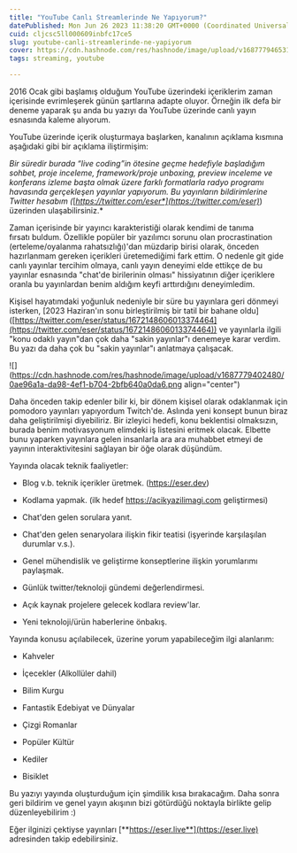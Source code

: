 ```yaml
---
title: "YouTube Canlı Streamlerinde Ne Yapıyorum?"
datePublished: Mon Jun 26 2023 11:38:20 GMT+0000 (Coordinated Universal Time)
cuid: cljcsc5ll000609inbfc17ce5
slug: youtube-canli-streamlerinde-ne-yapiyorum
cover: https://cdn.hashnode.com/res/hashnode/image/upload/v1687779465310/c32e3612-8438-4e61-9d5b-a81144323c76.jpeg
tags: streaming, youtube

---
```


2016 Ocak gibi başlamış olduğum YouTube üzerindeki içeriklerim zaman içerisinde evrimleşerek günün şartlarına adapte oluyor. Örneğin ilk defa bir deneme yaparak şu anda bu yazıyı da YouTube üzerinde canlı yayın esnasında kaleme alıyorum.

YouTube üzerinde içerik oluşturmaya başlarken, kanalının açıklama kısmına aşağıdaki gibi bir açıklama iliştirmişim:

*Bir süredir burada “live coding”in ötesine geçme hedefiyle başladığım sohbet, proje inceleme, framework/proje unboxing, preview inceleme ve konferans izleme başta olmak üzere farklı formatlarla radyo programı havasında gerçekleşen yayınlar yapıyorum. Bu yayınların bildirimlerine Twitter hesabım (*[*https://twitter.com/eser*](https://twitter.com/eser)*) üzerinden ulaşabilirsiniz.*

Zaman içerisinde bir yayıncı karakteristiği olarak kendimi de tanıma fırsatı buldum. Özellikle popüler bir yazılımcı sorunu olan procrastination (erteleme/oyalanma rahatsızlığı)'dan müzdarip birisi olarak, önceden hazırlanmam gereken içerikleri üretemediğimi fark ettim. O nedenle git gide canlı yayınlar tercihim olmaya, canlı yayın deneyimi elde ettikçe de bu yayınlar esnasında "chat'de birilerinin olması" hissiyatının diğer içeriklere oranla bu yayınlardan benim aldığım keyfi arttırdığını deneyimledim.

Kişisel hayatımdaki yoğunluk nedeniyle bir süre bu yayınlara geri dönmeyi isterken, \[2023 Haziran'ın sonu birleştirilmiş bir tatil bir bahane oldu\]([https://twitter.com/eser/status/1672148606013374464](https://twitter.com/eser/status/1672148606013374464)) ve yayınlarla ilgili "konu odaklı yayın"dan çok daha "sakin yayınlar"ı denemeye karar verdim. Bu yazı da daha çok bu "sakin yayınlar"ı anlatmaya çalışacak.

![](https://cdn.hashnode.com/res/hashnode/image/upload/v1687779402480/0ae96a1a-da98-4ef1-b704-2bfb640a0da6.png align="center")

Daha önceden takip edenler bilir ki, bir dönem kişisel olarak odaklanmak için pomodoro yayınları yapıyordum Twitch'de. Aslında yeni konsept bunun biraz daha geliştirilmişi diyebiliriz. Bir izleyici hedefi, konu beklentisi olmaksızın, burada benim motivasyonum elimdeki iş listesini eritmek olacak. Elbette bunu yaparken yayınlara gelen insanlarla ara ara muhabbet etmeyi de yayının interaktivitesini sağlayan bir öğe olarak düşündüm.

Yayında olacak teknik faaliyetler:

* Blog v.b. teknik içerikler üretmek. (https://eser.dev)
    
* Kodlama yapmak. (ilk hedef https://acikyazilimagi.com geliştirmesi)
    
* Chat'den gelen sorulara yanıt.
    
* Chat'den gelen senaryolara ilişkin fikir teatisi (işyerinde karşılaşılan durumlar v.s.).
    
* Genel mühendislik ve geliştirme konseptlerine ilişkin yorumlarımı paylaşmak.
    
* Günlük twitter/teknoloji gündemi değerlendirmesi.
    
* Açık kaynak projelere gelecek kodlara review'lar.
    
* Yeni teknoloji/ürün haberlerine önbakış.
    

Yayında konusu açılabilecek, üzerine yorum yapabileceğim ilgi alanlarım:

* Kahveler
    
* İçecekler (Alkollüler dahil)
    
* Bilim Kurgu
    
* Fantastik Edebiyat ve Dünyalar
    
* Çizgi Romanlar
    
* Popüler Kültür
    
* Kediler
    
* Bisiklet
    

Bu yazıyı yayında oluşturduğum için şimdilik kısa bırakacağım. Daha sonra geri bildirim ve genel yayın akışının bizi götürdüğü noktayla birlikte gelip düzenleyebilirim :)

Eğer ilginizi çektiyse yayınları [**https://eser.live**](https://eser.live) adresinden takip edebilirsiniz.